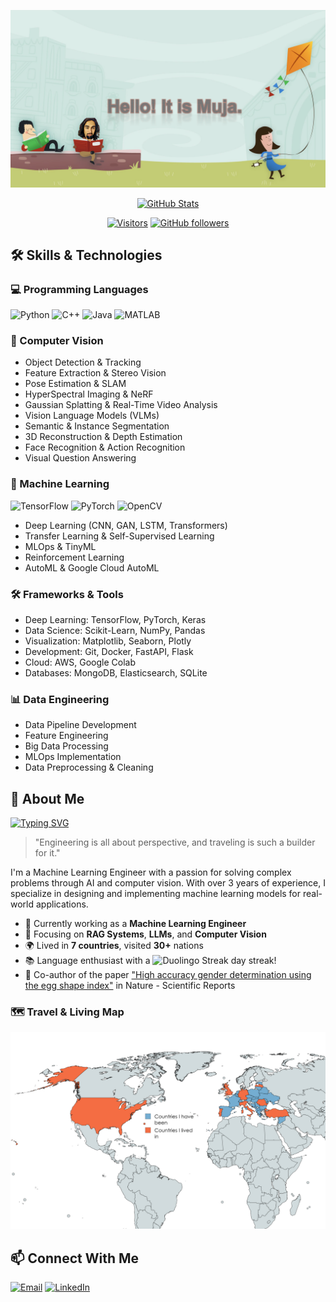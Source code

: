 ![welcome image](img/welcome.png)
<div align="center">

[![GitHub Stats](https://github-readme-stats.vercel.app/api?username=mucahitkayadan&show_icons=true&theme=radical)](https://github.com/mucahitkayadan)

[![Visitors](https://api.visitorbadge.io/api/visitors?path=https%3A%2F%2Fgithub.com%2Fmucahitkayadan%2Fmucahitkayadan&label=visitors&labelColor=%23f47373&countColor=%232ccce4)](https://visitorbadge.io/status?path=https%3A%2F%2Fgithub.com%2Fmucahitkayadan%2Fmucahitkayadan)
[![GitHub followers](https://img.shields.io/github/followers/mucahitkayadan?label=Follow&style=social)](https://github.com/mucahitkayadan)

</div>

## 🛠️ Skills & Technologies

### 💻 Programming Languages
![Python](https://img.shields.io/badge/Python-3776AB?style=for-the-badge&logo=python&logoColor=white)
![C++](https://img.shields.io/badge/C++-00599C?style=for-the-badge&logo=c%2B%2B&logoColor=white)
![Java](https://img.shields.io/badge/Java-ED8B00?style=for-the-badge&logo=openjdk&logoColor=white)
![MATLAB](https://img.shields.io/badge/MATLAB-0076A8?style=for-the-badge&logo=mathworks&logoColor=white)

### 🤖 Computer Vision
- Object Detection & Tracking
- Feature Extraction & Stereo Vision
- Pose Estimation & SLAM
- HyperSpectral Imaging & NeRF
- Gaussian Splatting & Real-Time Video Analysis
- Vision Language Models (VLMs)
- Semantic & Instance Segmentation
- 3D Reconstruction & Depth Estimation
- Face Recognition & Action Recognition
- Visual Question Answering

### 🧠 Machine Learning
![TensorFlow](https://img.shields.io/badge/TensorFlow-FF6F00?style=for-the-badge&logo=tensorflow&logoColor=white)
![PyTorch](https://img.shields.io/badge/PyTorch-EE4C2C?style=for-the-badge&logo=pytorch&logoColor=white)
![OpenCV](https://img.shields.io/badge/OpenCV-5C3EE8?style=for-the-badge&logo=opencv&logoColor=white)
- Deep Learning (CNN, GAN, LSTM, Transformers)
- Transfer Learning & Self-Supervised Learning
- MLOps & TinyML
- Reinforcement Learning
- AutoML & Google Cloud AutoML

### 🛠️ Frameworks & Tools
- Deep Learning: TensorFlow, PyTorch, Keras
- Data Science: Scikit-Learn, NumPy, Pandas
- Visualization: Matplotlib, Seaborn, Plotly
- Development: Git, Docker, FastAPI, Flask
- Cloud: AWS, Google Colab
- Databases: MongoDB, Elasticsearch, SQLite

### 📊 Data Engineering
- Data Pipeline Development
- Feature Engineering
- Big Data Processing
- MLOps Implementation
- Data Preprocessing & Cleaning

## 🚀 About Me

[![Typing SVG](https://readme-typing-svg.herokuapp.com?font=Fira+Code&pause=1000&width=500&lines=I'm+a+Machine+Learning+Engineer;I'm+a+Computer+Vision+Engineer;I'm+an+Electrical+Electronics+Engineer;I'm+a+Software+Engineer;I'm+a+Machine+Vision+Engineer)](https://git.io/typing-svg)

> "Engineering is all about perspective, and traveling is such a builder for it."

I'm a Machine Learning Engineer with a passion for solving complex problems through AI and computer vision. With over 3 years of experience, I specialize in designing and implementing machine learning models for real-world applications.

- 🔭 Currently working as a **Machine Learning Engineer**
- 🌱 Focusing on **RAG Systems**, **LLMs**, and **Computer Vision**
- 🌍 Lived in **7 countries**, visited **30+** nations
- 📚 Language enthusiast with a ![Duolingo Streak](https://img.shields.io/badge/My_Current_Duolingo_Streak-1348-brightgreen) day streak!
- 🥚 Co-author of the paper ["High accuracy gender determination using the egg shape index"](https://www.nature.com/articles/) in Nature - Scientific Reports

### 🗺️ Travel & Living Map
![My Global Footprint](./img/map.png)

## 📫 Connect With Me
[![Email](https://img.shields.io/badge/Email-D14836?style=for-the-badge&logo=gmail&logoColor=white)](mailto:mujakayadan@outlook.com)
[![LinkedIn](https://img.shields.io/badge/LinkedIn-0077B5?style=for-the-badge&logo=linkedin&logoColor=white)](https://www.linkedin.com/in/muja-kayadan/)
